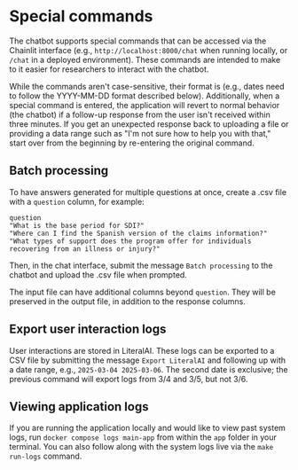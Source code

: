 # Special commands

The chatbot supports special commands that can be accessed via the Chainlit interface (e.g., `http://localhost:8000/chat` when running locally, or `/chat` in a deployed environment). These commands are intended to make to it easier for researchers to interact with the chatbot.

While the commands aren't case-sensitive, their format is (e.g., dates need to follow the YYYY-MM-DD format described below). Additionally, when a special command is entered, the application will revert to normal behavior (the chatbot) if a follow-up response from the user isn't received within three minutes. If you get an unexpected response back to uploading a file or providing a data range such as "I'm not sure how to help you with that," start over from the beginning by re-entering the original command.

## Batch processing

To have answers generated for multiple questions at once, create a .csv file with a `question` column, for example:

```
question
"What is the base period for SDI?"
"Where can I find the Spanish version of the claims information?"
"What types of support does the program offer for individuals recovering from an illness or injury?"
```

Then, in the chat interface, submit the message `Batch processing` to the chatbot and upload the .csv file when prompted.

The input file can have additional columns beyond `question`. They will be preserved in the output file, in addition to the response columns.

## Export user interaction logs

User interactions are stored in LiteralAI. These logs can be exported to a CSV file by submitting the message `Export LiteralAI` and following up with a date range, e.g., `2025-03-04 2025-03-06`. The second date is exclusive; the previous command will export logs from 3/4 and 3/5, but not 3/6.

## Viewing application logs

If you are running the application locally and would like to view past system logs, run `docker compose logs main-app` from within the `app` folder in your terminal. You can also follow along with the system logs live via the `make run-logs` command.
